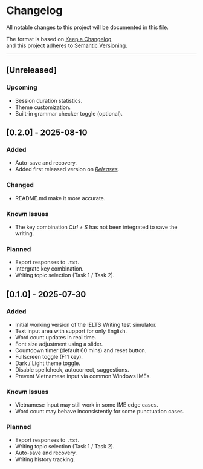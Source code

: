 # Changelog

All notable changes to this project will be documented in this file.

The format is based on [Keep a Changelog](https://keepachangelog.com/en/1.0.0/),  
and this project adheres to [Semantic Versioning](https://semver.org/spec/v2.0.0.html).

---

## [Unreleased]

### Upcoming
- Session duration statistics.
- Theme customization.
- Built-in grammar checker toggle (optional).

## [0.2.0] - 2025-08-10

### Added
- Auto-save and recovery.
- Added first released version on [*Releases*](https://github.com/hieunguyenarc03/IELTSTestApp/releases).

### Changed 
- README.md make it more accurate.

### Known Issues
- The key combination *Ctrl + S* has not been integrated to save the writing.

### Planned
- Export responses to `.txt`.
- Intergrate key combination.
- Writing topic selection (Task 1 / Task 2).

## [0.1.0] - 2025-07-30

### Added
- Initial working version of the IELTS Writing test simulator.
- Text input area with support for only English.
- Word count updates in real time.
- Font size adjustment using a slider.
- Countdown timer (default 60 mins) and reset button.
- Fullscreen toggle (F11 key).
- Dark / Light theme toggle.
- Disable spellcheck, autocorrect, suggestions.
- Prevent Vietnamese input via common Windows IMEs.

### Known Issues
- Vietnamese input may still work in some IME edge cases.
- Word count may behave inconsistently for some punctuation cases.

### Planned
- Export responses to `.txt`.
- Writing topic selection (Task 1 / Task 2).
- Auto-save and recovery.
- Writing history tracking.
